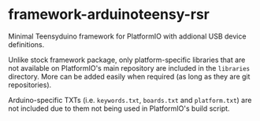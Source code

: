 # framework-arduinoteensy-rsr

Minimal Teensyduino framework for PlatformIO with addional USB device definitions.

Unlike stock framework package, only platform-specific libraries that are not available on PlatformIO's main repository are included in the `libraries` directory. More can be added easily when required (as long as they are git repositories).

Arduino-specific TXTs (i.e. `keywords.txt`, `boards.txt` and `platform.txt`) are not included due to them not being used in PlatformIO's build script. 